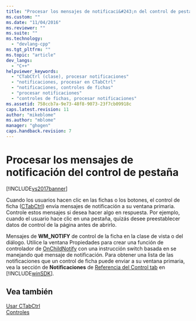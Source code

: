 ```yaml
---
title: "Procesar los mensajes de notificaci&#243;n del control de pesta&#241;a | Microsoft Docs"
ms.custom: ""
ms.date: "11/04/2016"
ms.reviewer: ""
ms.suite: ""
ms.technology: 
  - "devlang-cpp"
ms.tgt_pltfrm: ""
ms.topic: "article"
dev_langs: 
  - "C++"
helpviewer_keywords: 
  - "CTabCtrl (clase), procesar notificaciones"
  - "notificaciones, procesar en CTabCtrl"
  - "notificaciones, controles de fichas"
  - "procesar notificaciones"
  - "controles de fichas, procesar notificaciones"
ms.assetid: 758ccb7a-9e73-48f8-9073-23f7cb09918c
caps.latest.revision: 11
author: "mikeblome"
ms.author: "mblome"
manager: "ghogen"
caps.handback.revision: 7
---
```

# Procesar los mensajes de notificaci&#243;n del control de pesta&#241;a
[!INCLUDE[vs2017banner](../assembler/inline/includes/vs2017banner.md)]

Cuando los usuarios hacen clic en las fichas o los botones, el control de ficha \([CTabCtrl](../mfc/reference/ctabctrl-class.md)\) envía mensajes de notificación a su ventana primaria.  Controle estos mensajes si desea hacer algo en respuesta.  Por ejemplo, cuando el usuario hace clic en una pestaña, quizás desee preestablecer datos de control de la página antes de abrirlo.  
  
 Mensajes de **WM\_NOTIFY** de control de la ficha en la clase de vista o del diálogo.  Utilice la ventana Propiedades para crear una función de controlador de [OnChildNotify](../Topic/CWnd::OnChildNotify.md) con una instrucción switch basada en se manejando qué mensaje de notificación.  Para obtener una lista de las notificaciones que un control de ficha puede enviar a su ventana primaria, vea la sección de **Notificaciones** de [Referencia del Control tab](http://msdn.microsoft.com/library/windows/desktop/bb760548) en [!INCLUDE[winSDK](../atl/includes/winsdk_md.md)].  
  
## Vea también  
 [Usar CTabCtrl](../mfc/using-ctabctrl.md)   
 [Controles](../mfc/controls-mfc.md)